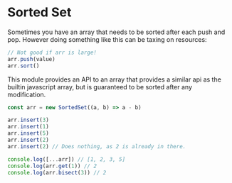 # Sorted Set

Sometimes you have an array that needs to be sorted after each push and pop.
However doing something like this can be taxing on resources:

```js
// Not good if arr is large!
arr.push(value)
arr.sort()
```

This module provides an API to an array that provides a similar api as the
builtin javascript array, but is guaranteed to be sorted after any modification.

```js
const arr = new SortedSet((a, b) => a - b)

arr.insert(3)
arr.insert(1)
arr.insert(5)
arr.insert(2)
arr.insert(2) // Does nothing, as 2 is already in there.

console.log([...arr]) // [1, 2, 3, 5]
console.log(arr.get(1)) // 2
console.log(arr.bisect(3)) // 2
```
